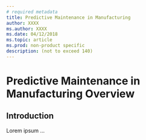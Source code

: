 ```yaml
---
# required metadata
title: Predictive Maintenance in Manufacturing 
author: XXXX
ms.author: XXXX
ms.date: 04/12/2018
ms.topic: article
ms.prod: non-product specific
description: (not to exceed 140)
---
```

# Predictive Maintenance in Manufacturing Overview

## Introduction

Lorem ipsum ...